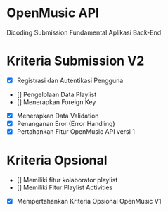 # OpenMusic API

Dicoding Submission Fundamental Aplikasi Back-End

# Kriteria Submission V2

- [x] Registrasi dan Autentikasi Pengguna
- [] Pengelolaan Data Playlist
- [] Menerapkan Foreign Key
- [x] Menerapkan Data Validation
- [x] Penanganan Eror (Error Handling)
- [x] Pertahankan Fitur OpenMusic API versi 1

# Kriteria Opsional

- [] Memiliki fitur kolaborator playlist
- [] Memiliki Fitur Playlist Activities
- [x] Mempertahankan Kriteria Opsional OpenMusic V1
